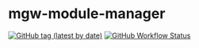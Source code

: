 mgw-module-manager
=======

[![GitHub tag (latest by date)](https://img.shields.io/github/v/tag/SENERGY-Platform/mgw-module-manager?label=latest)](https://github.com/SENERGY-Platform/mgw-module-manager/tags)
[![GitHub Workflow Status](https://img.shields.io/github/workflow/status/SENERGY-Platform/mgw-module-manager/Tests?label=tests)](https://github.com/SENERGY-Platform/mgw-module-manager/actions/workflows/tests.yml)
